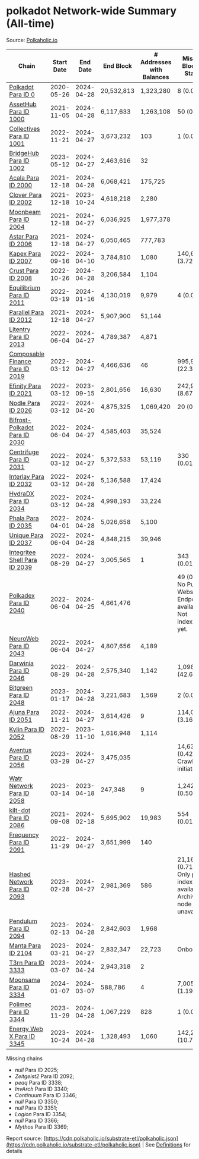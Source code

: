 # polkadot Network-wide Summary (All-time)

Source: [Polkaholic.io](https://polkaholic.io)


| Chain            | Start Date | End Date | End Block | # Addresses with Balances | Missing Blocks / Status |
| ---------------- | ---------- | ---------| --------- | ------------------------- | ----------------------- |
| [Polkadot Para ID 0](/polkadot/0-polkadot) | 2020-05-26 | 2024-04-28 | 20,532,813 |  1,323,280 | 8 (0.00%)  |
| [AssetHub Para ID 1000](/polkadot/1000-assethub) | 2021-11-05 | 2024-04-28 | 6,117,633 |  1,263,108 | 50 (0.00%)  |
| [Collectives Para ID 1001](/polkadot/1001-collectives) | 2022-11-21 | 2024-04-27 | 3,673,232 |  103 | 1 (0.00%)  |
| [BridgeHub Para ID 1002](/polkadot/1002-bridgehub) | 2023-05-12 | 2024-04-27 | 2,463,616 |  32 |    |
| [Acala Para ID 2000](/polkadot/2000-acala) | 2021-12-18 | 2024-04-28 | 6,068,421 |  175,725 |    |
| [Clover Para ID 2002](/polkadot/2002-clover) | 2021-12-18 | 2023-10-24 | 4,618,218 |  2,280 |    |
| [Moonbeam Para ID 2004](/polkadot/2004-moonbeam) | 2021-12-18 | 2024-04-27 | 6,036,925 |  1,977,378 |    |
| [Astar Para ID 2006](/polkadot/2006-astar) | 2021-12-18 | 2024-04-27 | 6,050,465 |  777,783 |    |
| [Kapex Para ID 2007](/polkadot/2007-kapex) | 2022-09-16 | 2024-04-10 | 3,784,810 |  1,080 | 140,668 (3.72%)  |
| [Crust Para ID 2008](/polkadot/2008-crust) | 2022-10-26 | 2024-04-28 | 3,206,584 |  1,104 |    |
| [Equilibrium Para ID 2011](/polkadot/2011-equilibrium) | 2022-03-19 | 2024-01-16 | 4,130,019 |  9,979 | 4 (0.00%)  |
| [Parallel Para ID 2012](/polkadot/2012-parallel) | 2021-12-18 | 2024-04-27 | 5,907,900 |  51,144 |    |
| [Litentry Para ID 2013](/polkadot/2013-litentry) | 2022-06-04 | 2024-04-27 | 4,789,387 |  4,871 |    |
| [Composable Finance Para ID 2019](/polkadot/2019-composable) | 2022-03-12 | 2024-04-27 | 4,466,636 |  46 | 995,991 (22.30%)  |
| [Efinity Para ID 2021](/polkadot/2021-efinity) | 2022-03-12 | 2023-09-15 | 2,801,656 |  16,630 | 242,949 (8.67%)  |
| [Nodle Para ID 2026](/polkadot/2026-nodle) | 2022-03-12 | 2024-04-20 | 4,875,325 |  1,069,420 | 20 (0.00%)  |
| [Bifrost-Polkadot Para ID 2030](/polkadot/2030-bifrost) | 2022-06-04 | 2024-04-27 | 4,585,403 |  35,524 |    |
| [Centrifuge Para ID 2031](/polkadot/2031-centrifuge) | 2022-03-12 | 2024-04-27 | 5,372,533 |  53,119 | 330 (0.01%)  |
| [Interlay Para ID 2032](/polkadot/2032-interlay) | 2022-03-12 | 2024-04-28 | 5,136,588 |  17,424 |    |
| [HydraDX Para ID 2034](/polkadot/2034-hydradx) | 2022-03-12 | 2024-04-28 | 4,998,193 |  33,224 |    |
| [Phala Para ID 2035](/polkadot/2035-phala) | 2022-04-01 | 2024-04-28 | 5,026,658 |  5,100 |    |
| [Unique Para ID 2037](/polkadot/2037-unique) | 2022-06-04 | 2024-04-28 | 4,848,215 |  39,946 |    |
| [Integritee Shell Para ID 2039](/polkadot/2039-integritee) | 2022-08-29 | 2024-04-27 | 3,005,565 |  1 | 343 (0.01%)  |
| [Polkadex Para ID 2040](/polkadot/2040-polkadex) | 2022-06-04 | 2024-04-25 | 4,661,476 |   | 49 (0.00%) No Public Websocket Endpoint available: Not indexing yet. |
| [NeuroWeb Para ID 2043](/polkadot/2043-neuroweb) | 2022-06-04 | 2024-04-27 | 4,807,656 |  4,189 |    |
| [Darwinia Para ID 2046](/polkadot/2046-darwinia) | 2022-08-29 | 2024-04-28 | 2,575,340 |  1,142 | 1,098,047 (42.64%)  |
| [Bitgreen Para ID 2048](/polkadot/2048-bitgreen) | 2023-01-17 | 2024-04-28 | 3,221,683 |  1,569 | 2 (0.00%)  |
| [Ajuna Para ID 2051](/polkadot/2051-ajuna) | 2022-11-21 | 2024-04-27 | 3,614,426 |  9 | 114,052 (3.16%)  |
| [Kylin Para ID 2052](/polkadot/2052-kylin) | 2022-08-29 | 2023-11-10 | 1,616,948 |  1,114 |    |
| [Aventus Para ID 2056](/polkadot/2056-aventus) | 2023-03-29 | 2024-04-27 | 3,475,035 |   | 14,636 (0.42%) Crawling initiated |
| [Watr Network Para ID 2058](/polkadot/2058-watr) | 2023-03-14 | 2023-04-18 | 247,348 |  9 | 1,242 (0.50%)  |
| [kilt-dot Para ID 2086](/polkadot/2086-kilt) | 2021-09-08 | 2024-02-18 | 5,695,902 |  19,983 | 554 (0.01%)  |
| [Frequency Para ID 2091](/polkadot/2091-frequency) | 2022-11-29 | 2024-04-27 | 3,651,999 |  140 |    |
| [Hashed Network Para ID 2093](/polkadot/2093-hashed) | 2023-02-28 | 2024-04-27 | 2,981,369 |  586 | 21,163 (0.71%) Only partial index available: Archive node unavailable |
| [Pendulum Para ID 2094](/polkadot/2094-pendulum) | 2023-02-13 | 2024-04-28 | 2,842,603 |  1,968 |    |
| [Manta Para ID 2104](/polkadot/2104-manta) | 2023-03-21 | 2024-04-27 | 2,832,347 |  22,723 |   Onboarding |
| [T3rn Para ID 3333](/polkadot/3333-t3rn) | 2023-03-07 | 2024-04-24 | 2,943,318 |  2 |    |
| [Moonsama Para ID 3334](/polkadot/3334-moonsama) | 2024-01-07 | 2024-03-07 | 588,786 |  4 | 7,005 (1.19%)  |
| [Polimec Para ID 3344](/polkadot/3344-polimec) | 2023-11-29 | 2024-04-28 | 1,067,229 |  828 | 1 (0.00%)  |
| [Energy Web X Para ID 3345](/polkadot/3345-energywebx) | 2023-10-24 | 2024-04-28 | 1,328,493 |  1,060 | 142,272 (10.71%)  |

Missing chains


* *null* Para ID 2025; 
* *Zeitgeist2* Para ID 2092; 
* *peaq* Para ID 3338; 
* *InvArch* Para ID 3340; 
* *Continuum* Para ID 3346; 
* *null* Para ID 3350; 
* *null* Para ID 3351; 
* *Logion* Para ID 3354; 
* *null* Para ID 3366; 
* *Mythos* Para ID 3369; 

Report source: [https://cdn.polkaholic.io/substrate-etl/polkaholic.json](https://cdn.polkaholic.io/substrate-etl/polkaholic.json) | See [Definitions](/DEFINITIONS.md) for details
